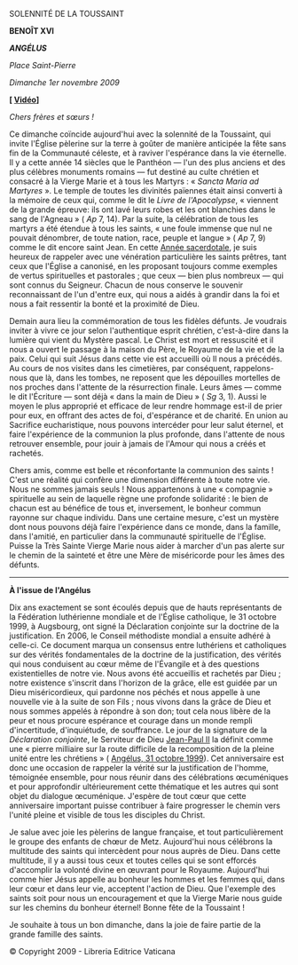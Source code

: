SOLENNITÉ DE LA TOUSSAINT

**BENOÎT XVI**

***ANGÉLUS***

*Place Saint-Pierre*

*Dimanche 1er novembre 2009*

**\[ [Vidéo](http://youtu.be/kvsykMO4Dwo)\]**

*Chers frères et sœurs !*

Ce dimanche coïncide aujourd'hui avec la solennité de la Toussaint, qui invite l'Église pèlerine sur la terre à goûter de manière anticipée la fête sans fin de la Communauté céleste, et à raviver l'espérance dans la vie éternelle. Il y a cette année 14 siècles que le Panthéon ― l'un des plus anciens et des plus célèbres monuments romains ― fut destiné au culte chrétien et consacré à la Vierge Marie et à tous les Martyrs : « *Sancta Maria ad Martyres* ». Le temple de toutes les divinités païennes était ainsi converti à la mémoire de ceux qui, comme le dit le *Livre de l'Apocalypse*, « viennent de la grande épreuve: ils ont lavé leurs robes et les ont blanchies dans le sang de l'Agneau » ( *Ap* 7, 14). Par la suite, la célébration de tous les martyrs a été étendue à tous les saints, « une foule immense que nul ne pouvait dénombrer, de toute nation, race, peuple et langue » ( *Ap* 7, 9) comme le dit encore saint Jean. En cette [Année sacerdotale](http://www.vatican.va/special/anno_sac/index_fr.html), je suis heureux de rappeler avec une vénération particulière les saints prêtres, tant ceux que l'Église a canonisé, en les proposant toujours comme exemples de vertus spirituelles et pastorales ; que ceux ― bien plus nombreux ― qui sont connus du Seigneur. Chacun de nous conserve le souvenir reconnaissant de l'un d'entre eux, qui nous a aidés à grandir dans la foi et nous a fait ressentir la bonté et la proximité de Dieu.

Demain aura lieu la commémoration de tous les fidèles défunts. Je voudrais inviter à vivre ce jour selon l'authentique esprit chrétien, c'est-à-dire dans la lumière qui vient du Mystère pascal. Le Christ est mort et ressuscité et il nous a ouvert le passage à la maison du Père, le Royaume de la vie et de la paix. Celui qui suit Jésus dans cette vie est accueilli où Il nous a précédés. Au cours de nos visites dans les cimetières, par conséquent, rappelons-nous que là, dans les tombes, ne reposent que les dépouilles mortelles de nos proches dans l'attente de la résurrection finale. Leurs âmes ― comme le dit l'Écriture ― sont déjà « dans la main de Dieu » ( *Sg* 3, 1). Aussi le moyen le plus approprié et efficace de leur rendre hommage est-il de prier pour eux, en offrant des actes de foi, d'espérance et de charité. En union au Sacrifice eucharistique, nous pouvons intercéder pour leur salut éternel, et faire l'expérience de la communion la plus profonde, dans l'attente de nous retrouver ensemble, pour jouir à jamais de l'Amour qui nous a créés et rachetés.

Chers amis, comme est belle et réconfortante la communion des saints ! C'est une réalité qui confère une dimension différente à toute notre vie. Nous ne sommes jamais seuls ! Nous appartenons à une « compagnie » spirituelle au sein de laquelle règne une profonde solidarité : le bien de chacun est au bénéfice de tous et, inversement, le bonheur commun rayonne sur chaque individu. Dans une certaine mesure, c'est un mystère dont nous pouvons déjà faire l'expérience dans ce monde, dans la famille, dans l'amitié, en particulier dans la communauté spirituelle de l'Église. Puisse la Très Sainte Vierge Marie nous aider à marcher d'un pas alerte sur le chemin de la sainteté et être une Mère de miséricorde pour les âmes des défunts.

* * *

**À l'issue de l'Angélus**

Dix ans exactement se sont écoulés depuis que de hauts représentants de la Fédération luthérienne mondiale et de l'Église catholique, le 31 octobre 1999, à Augsbourg, ont signé la Déclaration conjointe sur la doctrine de la justification. En 2006, le Conseil méthodiste mondial a ensuite adhéré à celle-ci. Ce document marqua un consensus entre luthériens et catholiques sur des vérités fondamentales de la doctrine de la justification, des vérités qui nous conduisent au cœur même de l'Évangile et à des questions existentielles de notre vie. Nous avons été accueillis et rachetés par Dieu ; notre existence s'inscrit dans l'horizon de la grâce, elle est guidée par un Dieu miséricordieux, qui pardonne nos péchés et nous appelle à une nouvelle vie à la suite de son Fils ; nous vivons dans la grâce de Dieu et nous sommes appelés à répondre à son don; tout cela nous libère de la peur et nous procure espérance et courage dans un monde rempli d'incertitude, d'inquiétude, de souffrance. Le jour de la signature de la *Déclaration conjointe*, le Serviteur de Dieu [Jean-Paul II](http://w2.vatican.va/content/john-paul-ii/fr.html) la définit comme une « pierre milliaire sur la route difficile de la recomposition de la pleine unité entre les chrétiens » ( [Angélus, 31 octobre 1999](http://w2.vatican.va/content/john-paul-ii/fr/angelus/1999/documents/hf_jp-ii_ang_19991031.html)). Cet anniversaire est donc une occasion de rappeler la vérité sur la justification de l'homme, témoignée ensemble, pour nous réunir dans des célébrations œcuméniques et pour approfondir ultérieurement cette thématique et les autres qui sont objet du dialogue œcuménique. J'espère de tout cœur que cette anniversaire important puisse contribuer à faire progresser le chemin vers l'unité pleine et visible de tous les disciples du Christ.

Je salue avec joie les pèlerins de langue française, et tout particulièrement le groupe des enfants de chœur de Metz. Aujourd'hui nous célébrons la multitude des saints qui intercèdent pour nous auprès de Dieu. Dans cette multitude, il y a aussi tous ceux et toutes celles qui se sont efforcés d'accomplir la volonté divine en œuvrant pour le Royaume. Aujourd'hui comme hier Jésus appelle au bonheur les hommes et les femmes qui, dans leur cœur et dans leur vie, acceptent l'action de Dieu. Que l'exemple des saints soit pour nous un encouragement et que la Vierge Marie nous guide sur les chemins du bonheur éternel! Bonne fête de la Toussaint !

Je souhaite à tous un bon dimanche, dans la joie de faire partie de la grande famille des saints.

© Copyright 2009 - Libreria Editrice Vaticana